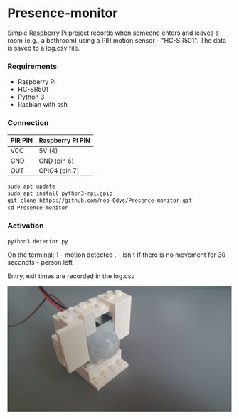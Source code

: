 # Presence-monitor

Simple Raspberry Pi project records when someone enters and leaves a room (e.g., a bathroom) using a PIR motion sensor - "HC-SR501". The data is saved to a log.csv file.

### Requirements

 - Raspberry Pi
 - HC-SR501
 - Python 3
 - Rasbian with ssh

### Connection


| PIR PIN | Raspberry Pi PIN |
|---------|------------------|
| VCC     | 5V (4) |
| GND     | GND (pin 6)      |
| OUT     | GPIO4 (pin 7)    |



```
sudo apt update
sudo apt install python3-rpi.gpio
git clone https://github.com/neo-Odys/Presence-monitor.git
cd Presence-monitor
```

### Activation

```
python3 detector.py
```

On the terminal:
1 - motion detected
. - isn't
If there is no movement for 30 secondts - person left

Entry, exit times are recorded in the log.csv



![adsf](HC-SR501_photo.jpg)



